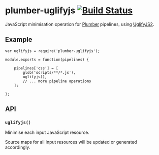 plumber-uglifyjs [![Build Status](https://travis-ci.org/plumberjs/plumber-uglifyjs.png?branch=master)](https://travis-ci.org/plumberjs/plumber-uglifyjs)
================

JavaScript minimisation operation for [Plumber](https://github.com/plumberjs/plumber) pipelines, using [UglifyJS2](https://github.com/mishoo/UglifyJS2).

## Example

    var uglifyjs = require('plumber-uglifyjs');

    module.exports = function(pipelines) {

        pipelines['css'] = [
            glob('scripts/**/*.js'),
            uglifyjs(),
            // ... more pipeline operations
        ];

    };


## API

### `uglifyjs()`

Minimise each input JavaScript resource.

Source maps for all input resources will be updated or generated accordingly.

